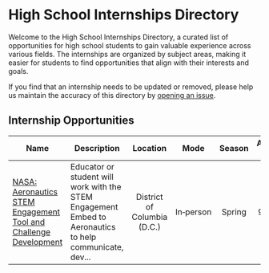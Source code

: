 # High School Internships Directory

Welcome to the High School Internships Directory, a curated list of opportunities for high school students to gain valuable experience across various fields. The internships are organized by subject areas, making it easier for students to find opportunities that align with their interests and goals.

If you find that an internship needs to be updated or removed, please help us maintain the accuracy of this directory by [opening an issue](https://github.com/Declipsonator/Highschool-Internships/issues).

## Internship Opportunities
| Name | Description | Location  | Mode | Season | Application Deadline | Application Opens | Eligible Grades | Cost |
|------|-------------|:---------:|:----:|:------:|:--------------------:|:-----------------:|:---------------:|:----:|
| [NASA: Aeronautics STEM Engagement Tool and Challenge Development](https://stemgateway.nasa.gov/s/course-offering/a0BSJ0000039JJT2A2) | Educator or student will work with the STEM Engagement Embed to Aeronautics to help communicate, dev... | District of Columbia (D.C.) | In&#8209;person | Spring | 9/12/2025 | Open | 11, 12 | 0 |
